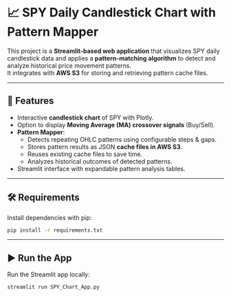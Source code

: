 # 📈 SPY Daily Candlestick Chart with Pattern Mapper

This project is a **Streamlit-based web application** that visualizes SPY daily candlestick data and applies a **pattern-matching algorithm** to detect and analyze historical price movement patterns.  
It integrates with **AWS S3** for storing and retrieving pattern cache files.

---

## 🚀 Features

- Interactive **candlestick chart** of SPY with Plotly.  
- Option to display **Moving Average (MA) crossover signals** (Buy/Sell).  
- **Pattern Mapper**:
  - Detects repeating OHLC patterns using configurable steps & gaps.
  - Stores pattern results as JSON **cache files in AWS S3**.
  - Reuses existing cache files to save time.
  - Analyzes historical outcomes of detected patterns.
- Streamlit interface with expandable pattern analysis tables.

---

## 🛠 Requirements

Install dependencies with pip:

````bash
pip install -r requirements.txt
````

---

## ▶️ Run the App
Run the Streamlit app locally:
````bash
streamlit run SPY_Chart_App.py
````
